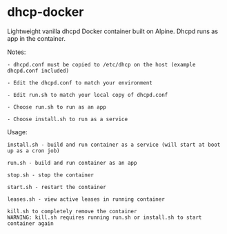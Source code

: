 # dhcp-docker
Lightweight vanilla dhcpd Docker container built on Alpine. Dhcpd runs as app in the container.

Notes:

    - dhcpd.conf must be copied to /etc/dhcp on the host (example dhcpd.conf included)
    
    - Edit the dhcpd.conf to match your environment
    
    - Edit run.sh to match your local copy of dhcpd.conf
    
    - Choose run.sh to run as an app
    
    - Choose install.sh to run as a service
    

Usage:

    install.sh - build and run container as a service (will start at boot up as a cron job)
    
    run.sh - build and run container as an app
    
    stop.sh - stop the container
    
    start.sh - restart the container
    
    leases.sh - view active leases in running container
    
    kill.sh to completely remove the container 
    WARNING: kill.sh requires running run.sh or install.sh to start container again
    
    
